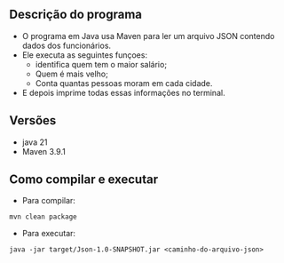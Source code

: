 ## Descrição do programa 
- O programa em Java usa Maven para ler um arquivo JSON contendo dados dos funcionários.
- Ele executa as seguintes funçoes:
   - identifica quem tem o maior salário;
   - Quem é mais velho;
   - Conta quantas pessoas moram em cada cidade.
- E depois imprime todas essas informações no terminal.
## Versões
- java 21
- Maven 3.9.1
## Como compilar e executar
- Para compilar:
````
mvn clean package
``````
- Para executar:
````
java -jar target/Json-1.0-SNAPSHOT.jar <caminho-do-arquivo-json>
```` 